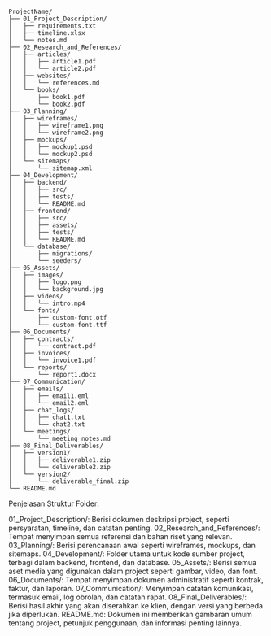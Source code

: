 
```
ProjectName/
├── 01_Project_Description/
│   ├── requirements.txt
│   ├── timeline.xlsx
│   └── notes.md
├── 02_Research_and_References/
│   ├── articles/
│   │   ├── article1.pdf
│   │   └── article2.pdf
│   ├── websites/
│   │   └── references.md
│   └── books/
│       ├── book1.pdf
│       └── book2.pdf
├── 03_Planning/
│   ├── wireframes/
│   │   ├── wireframe1.png
│   │   └── wireframe2.png
│   ├── mockups/
│   │   ├── mockup1.psd
│   │   └── mockup2.psd
│   └── sitemaps/
│       └── sitemap.xml
├── 04_Development/
│   ├── backend/
│   │   ├── src/
│   │   ├── tests/
│   │   └── README.md
│   ├── frontend/
│   │   ├── src/
│   │   ├── assets/
│   │   ├── tests/
│   │   └── README.md
│   └── database/
│       ├── migrations/
│       └── seeders/
├── 05_Assets/
│   ├── images/
│   │   ├── logo.png
│   │   └── background.jpg
│   ├── videos/
│   │   └── intro.mp4
│   └── fonts/
│       ├── custom-font.otf
│       └── custom-font.ttf
├── 06_Documents/
│   ├── contracts/
│   │   └── contract.pdf
│   ├── invoices/
│   │   └── invoice1.pdf
│   └── reports/
│       └── report1.docx
├── 07_Communication/
│   ├── emails/
│   │   ├── email1.eml
│   │   └── email2.eml
│   ├── chat_logs/
│   │   ├── chat1.txt
│   │   └── chat2.txt
│   └── meetings/
│       └── meeting_notes.md
├── 08_Final_Deliverables/
│   ├── version1/
│   │   ├── deliverable1.zip
│   │   └── deliverable2.zip
│   └── version2/
│       └── deliverable_final.zip
└── README.md
```

Penjelasan Struktur Folder:

01_Project_Description/: Berisi dokumen deskripsi project, seperti persyaratan, timeline, dan catatan penting.
02_Research_and_References/: Tempat menyimpan semua referensi dan bahan riset yang relevan.
03_Planning/: Berisi perencanaan awal seperti wireframes, mockups, dan sitemaps.
04_Development/: Folder utama untuk kode sumber project, terbagi dalam backend, frontend, dan database.
05_Assets/: Berisi semua aset media yang digunakan dalam project seperti gambar, video, dan font.
06_Documents/: Tempat menyimpan dokumen administratif seperti kontrak, faktur, dan laporan.
07_Communication/: Menyimpan catatan komunikasi, termasuk email, log obrolan, dan catatan rapat.
08_Final_Deliverables/: Berisi hasil akhir yang akan diserahkan ke klien, dengan versi yang berbeda jika diperlukan.
README.md: Dokumen ini memberikan gambaran umum tentang project, petunjuk penggunaan, dan informasi penting lainnya.
